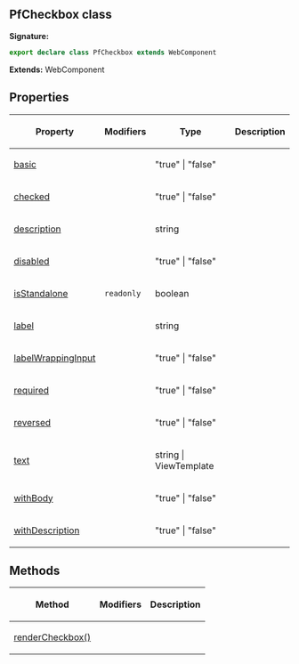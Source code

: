 ## PfCheckbox class

**Signature:**

```typescript
export declare class PfCheckbox extends WebComponent 
```
**Extends:** WebComponent

## Properties

<table><thead><tr><th>

Property


</th><th>

Modifiers


</th><th>

Type


</th><th>

Description


</th></tr></thead>
<tbody><tr><td>

[basic](./unofficial-pf-v5-wc.pfcheckbox.basic.md)


</td><td>


</td><td>

"true" \| "false"


</td><td>


</td></tr>
<tr><td>

[checked](./unofficial-pf-v5-wc.pfcheckbox.checked.md)


</td><td>


</td><td>

"true" \| "false"


</td><td>


</td></tr>
<tr><td>

[description](./unofficial-pf-v5-wc.pfcheckbox.description.md)


</td><td>


</td><td>

string


</td><td>


</td></tr>
<tr><td>

[disabled](./unofficial-pf-v5-wc.pfcheckbox.disabled.md)


</td><td>


</td><td>

"true" \| "false"


</td><td>


</td></tr>
<tr><td>

[isStandalone](./unofficial-pf-v5-wc.pfcheckbox.isstandalone.md)


</td><td>

`readonly`


</td><td>

boolean


</td><td>


</td></tr>
<tr><td>

[label](./unofficial-pf-v5-wc.pfcheckbox.label.md)


</td><td>


</td><td>

string


</td><td>


</td></tr>
<tr><td>

[labelWrappingInput](./unofficial-pf-v5-wc.pfcheckbox.labelwrappinginput.md)


</td><td>


</td><td>

"true" \| "false"


</td><td>


</td></tr>
<tr><td>

[required](./unofficial-pf-v5-wc.pfcheckbox.required.md)


</td><td>


</td><td>

"true" \| "false"


</td><td>


</td></tr>
<tr><td>

[reversed](./unofficial-pf-v5-wc.pfcheckbox.reversed.md)


</td><td>


</td><td>

"true" \| "false"


</td><td>


</td></tr>
<tr><td>

[text](./unofficial-pf-v5-wc.pfcheckbox.text.md)


</td><td>


</td><td>

string \| ViewTemplate


</td><td>


</td></tr>
<tr><td>

[withBody](./unofficial-pf-v5-wc.pfcheckbox.withbody.md)


</td><td>


</td><td>

"true" \| "false"


</td><td>


</td></tr>
<tr><td>

[withDescription](./unofficial-pf-v5-wc.pfcheckbox.withdescription.md)


</td><td>


</td><td>

"true" \| "false"


</td><td>


</td></tr>
</tbody></table>

## Methods

<table><thead><tr><th>

Method


</th><th>

Modifiers


</th><th>

Description


</th></tr></thead>
<tbody><tr><td>

[renderCheckbox()](./unofficial-pf-v5-wc.pfcheckbox.rendercheckbox.md)


</td><td>


</td><td>


</td></tr>
</tbody></table>
